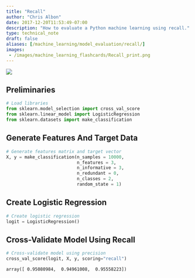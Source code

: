 ```yaml
---
title: "Recall"
author: "Chris Albon"
date: 2017-12-20T11:53:49-07:00
description: "How to evaluate a Python machine learning using recall."
type: technical_note
draft: false
aliases: [/machine_learning/model_evaluation/recall/]
images:
 - /images/machine_learning_flashcards/Recall_print.png
---
```

<a alt="Recall" href="https://machinelearningflashcards.com">
    <img src="/images/machine_learning_flashcards/Recall_print.png" class="flashcard center-block">
</a>

## Preliminaries


```python
# Load libraries
from sklearn.model_selection import cross_val_score
from sklearn.linear_model import LogisticRegression
from sklearn.datasets import make_classification
```

## Generate Features And Target Data


```python
# Generate features matrix and target vector
X, y = make_classification(n_samples = 10000,
                           n_features = 3,
                           n_informative = 3,
                           n_redundant = 0,
                           n_classes = 2,
                           random_state = 1)
```

## Create Logistic Regression


```python
# Create logistic regression
logit = LogisticRegression()
```

## Cross-Validate Model Using Recall


```python
# Cross-validate model using precision
cross_val_score(logit, X, y, scoring="recall")
```




    array([ 0.95080984,  0.94961008,  0.95558223])


